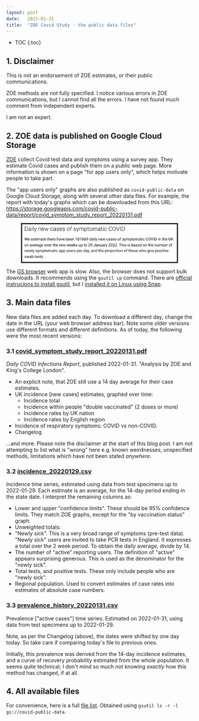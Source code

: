 ```yaml
---
layout: post
date:   2022-01-31
title:  "ZOE Covid Study - the public data files"
---
```


* TOC
{:toc}

## 1. Disclaimer

This is not an endorsement of ZOE estimates, or their public communications.

ZOE methods are not fully specified.  I notice various errors in ZOE communications, but I cannot find all the errors.  I have not found much comment from independent experts. 

I am not an expert.

## 2. ZOE data is published on Google Cloud Storage

[ZOE][ZOE] collect Covid test data and symptoms using a survey app.  They estimate Covid cases and publish them on a public web page.  More information is shown on a page "for app users only", which helps motivate people to take part.

[ZOE]: https://en.wikipedia.org/wiki/COVID_Symptom_Study

The "app users only" graphs are also published as `covid-public-data` on Google Cloud Storage, along with several other data files.  For example, the report with today's graphs which can be downloaded from this URL:<br>
<https://storage.googleapis.com/covid-public-data/report/covid_symptom_study_report_20220131.pdf>

<figure style="border: solid"><img src="/assets/for-post/2022-01-31-zoe-covid-study/covid_symptom_study_report.png" alt="We estimate there have been 187669 daily new cases of symptomatic COVID in the UK on average over the two weeks up to 29 January 2022. This is based on the number of newly symptomatic app users per day, and the proportion of these who give positive swab tests."></figure>

The [GS browser][GS-browser] web app is slow.  Also, the browser does not support bulk downloads.  It recommends using the `gsutil cp` command.  There are [official instrucions to install gsutil][gsutil-install], but I [installed it on Linux using Snap][google-cloud-sdk-snap].

[GS-browser]: https://console.cloud.google.com/storage/browser/covid-public-data;tab=objects?prefix=&forceOnObjectsSortingFiltering=false
[gsutil-install]: https://cloud.google.com/storage/docs/gsutil_install
[google-cloud-sdk-snap]: https://snapcraft.io/google-cloud-sdk

## 3. Main data files

New data files are added each day.  To download a different day, change the date in the URL (your web browser address bar).  Note some older versions use different formats and different definitions.  As of today, the following were the most recent versions:

### 3.1 [covid_symptom_study_report_20220131.pdf][covid_symptom_study_report_20220131]

[covid_symptom_study_report_20220131]: https://storage.googleapis.com/covid-public-data/report/covid_symptom_study_report_20220131.pdf

_Daily COVID Infections Report_, published 2022-01-31. "Analysis by ZOE and King's College London".

* An explicit note, that ZOE still use a 14 day average for their case estimates.
* UK incidence [new cases] estimates, graphed over time:
  * Incidence total
  * Incidence within people "double vaccinated" (2 doses or more)
  * Incidence rates by UK nation
  * Incidence rates by English region
* Incidence of respiratory symptoms: COVID vs non-COVID.
* Changelog

...and more. Please note the disclaimer at the start of this blog post. I am not attempting to list what is "wrong" here e.g. known weirdnesses, unspecified methods, limitations which have not been stated *anywhere*.

### 3.2 [incidence_20220129.csv][incidence_20220129]

[incidence_20220129]: https://storage.googleapis.com/covid-public-data/csv/incidence_20220129.csv

Incidence time series, estimated using data from test specimens up to 2022-01-29. Each estimate is an average, for the 14-day period ending in the state date.  I interpret the remaining columns as:

* Lower and upper "confidence limits". These should be 95% confidence limits. They match ZOE graphs, except for the "by vaccination status" graph.
* Unweighted totals: 
 * "Newly sick". This is a very broad range of symptoms (pre-test data). "Newly sick" users are invited to take PCR tests in England. It expresses a total over the 2 week period. To obtain the daily average, divide by 14.
 * The number of "active" reporting users. The definition of "active" appears surprising generous. This is used as the denominator for the "newly sick".
 * Total tests, and positive tests. These only include people who are "newly sick".
* Regional population. Used to convert estimates of case rates into estimates of absolute case numbers.

### 3.3 [prevalence_history_20220131.csv][prevalence_history_20220131]

[prevalence_history_20220131]: https://storage.googleapis.com/covid-public-data/csv/RevisedStats/prevalence_history_20220131.csv

Prevalence ["active cases"] time series. Estimated on 2022-01-31, using data from test specimens up to 2022-01-29.

Note, as per the Changelog (above), the dates were shifted by one day today. So take care if comparing today's file to previous ones.

Initially, this prevalence was derived from the 14-day incidence estimates, and a curve of recovery probability estimated from the whole population. It seems quite technical; I don't mind so much not knowing *exactly* how this method has changed, if at all.

## 4. All available files

For convenience, here is a full [file list][gsutil-ls]. Obtained using `gsutil ls -r -l gs://covid-public-data`.

[gsutil-ls]: /assets/for-post/2022-01-31-zoe-covid-study/gsutil-ls-recursive.txt
